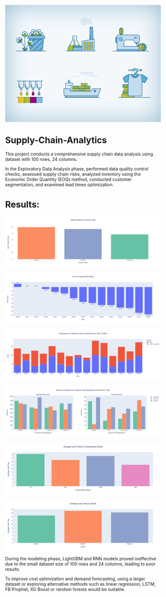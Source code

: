 ![Demo GIF](Animated%20Icons%20-%20Textile%20Supply%20Chain.gif)


# Supply-Chain-Analytics


This project conducts a comprehensive supply chain data analysis using dataset with 100 rows, 24 columns. 

In the Exploratory Data Analysis phase, performed data quality control checks, assessed supply chain risks, analyzed inventory using the Economic Order Quantity (EOQ) method, conducted customer segmentation, and examined lead times optimization. 

# Results:

![EDA1](Result.png)

![EDA2](Result2.png)

![EDA3](Result3.png)

![EDA4](Result4.png)

![EDA5](Result5.png)

![EDA6](Result6.png)




 


During the modeling phase, LightGBM and RNN models proved ineffective due to the small dataset size of 100 rows and 24 columns, leading to poor results. 

To improve cost optimization and demand forecasting, using a larger dataset or exploring alternative methods such as linear regression, LSTM, FB Prophet, XG Boost or random forests would be suitable.
